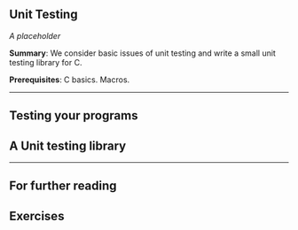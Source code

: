 Unit Testing
------------

*A placeholder*

**Summary**: We consider basic issues of unit testing and write a small
unit testing library for C.

**Prerequisites**: C basics.  Macros.

- - -

Testing your programs
---------------------

A Unit testing library
----------------------

- - -

For further reading
-------------------

Exercises
---------

